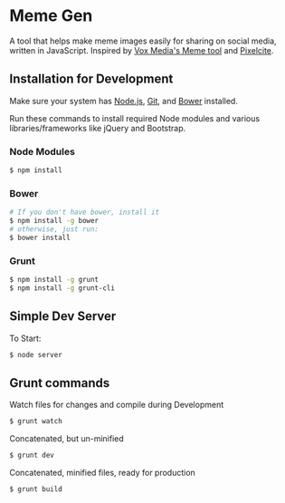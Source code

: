 Meme Gen
============

A tool that helps make meme images easily for sharing on social media, written in JavaScript. Inspired by [Vox Media's Meme tool](https://github.com/voxmedia/meme) and [Pixelcite](https://github.com/onyxfish/pixelcite).

## Installation for Development

Make sure your system has [Node.js](http://nodejs.org/), [Git](http://git-scm.com/), and [Bower](http://bower.io/) installed.

Run these commands to install required Node modules and various libraries/frameworks like jQuery and Bootstrap.

### Node Modules

```sh
$ npm install
```

### Bower

```sh
# If you don't have bower, install it
$ npm install -g bower
# otherwise, just run:
$ bower install
```

### Grunt

```sh
$ npm install -g grunt
$ npm install -g grunt-cli
```

## Simple Dev Server

To Start:

```sh
$ node server
```

## Grunt commands

Watch files for changes and compile during Development

```sh
$ grunt watch
```
Concatenated, but un-minified
```sh
$ grunt dev
```
Concatenated, minified files, ready for production
```sh
$ grunt build
```
